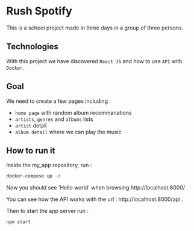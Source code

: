 # Rush Spotify

This is a school project made in three days in a group of three persons.

## Technologies

With this project we have discovered `React JS` and how to use `API` with `Docker`.

## Goal

We need to create a few pages including :
  - `home page` with random album recommanations
  - `artists`, `genres` and `albums` lists
  - `artist` detail
  - `album detail` where we can play the music


## How to run it

Inside the my_app repository, run :
```bash
docker-compose up -d
```
Now you should see 'Hello world' when browsing http://localhost:8000/ .

You can see how the API works with the url : http://localhost:8000/api .

Then to start the app server run :
```bash
npm start
```

